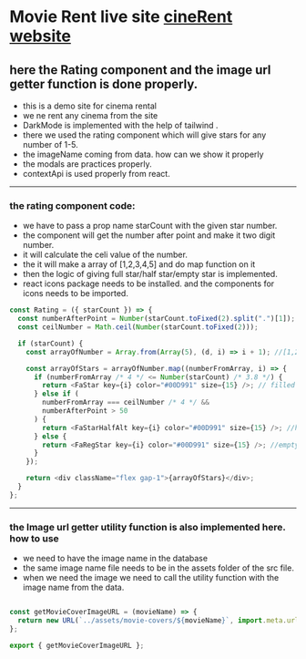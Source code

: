 # Movie Rent live site [cineRent website](https://cine-rental-website.vercel.app/)

## here the Rating component and the image url getter function is done properly.

* this is a demo site for cinema rental
* we ne rent any cinema from the site
* DarkMode is implemented with the help of tailwind .
* there we used the rating component which will give stars for any number of 1-5.
* the imageName coming from data. how can we show it properly
* the modals are practices properly.
* contextApi is used properly from react.

___


### the rating component code:

* we have to pass a prop name starCount with the given star number.
* the component will get the number after point and make it two digit number.
* it will calculate the celi value of the number. 
* the it will make a array of [1,2,3,4,5] and do map function on it
* then the logic of giving full star/half star/empty star is implemented.
* react icons package needs to be installed. and the components for icons needs to be imported. 

```js
const Rating = ({ starCount }) => {
  const numberAfterPoint = Number(starCount.toFixed(2).split(".")[1]);
  const ceilNumber = Math.ceil(Number(starCount.toFixed(2)));

  if (starCount) {
    const arrayOfNumber = Array.from(Array(5), (d, i) => i + 1); //[1,2,3,4,5]

    const arrayOfStars = arrayOfNumber.map((numberFromArray, i) => {
      if (numberFromArray /* 4 */ <= Number(starCount) /* 3.8 */) {
        return <FaStar key={i} color="#00D991" size={15} />; // filled star
      } else if (
        numberFromArray === ceilNumber /* 4 */ &&
        numberAfterPoint > 50
      ) {
        return <FaStarHalfAlt key={i} color="#00D991" size={15} />; //half star
      } else {
        return <FaRegStar key={i} color="#00D991" size={15} />; //empty star
      }
    });

    return <div className="flex gap-1">{arrayOfStars}</div>;
  }
};

```
___

### the Image url getter utility function is also implemented here. how to use

* we need to have the image name in the database
* the same image name file needs to be in the assets folder of the src file.
* when we need the image we need to call the utility function with the image name from the data.

```js

const getMovieCoverImageURL = (movieName) => {
  return new URL(`../assets/movie-covers/${movieName}`, import.meta.url).href;
};

export { getMovieCoverImageURL };

```
